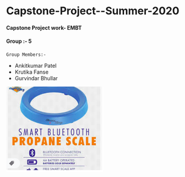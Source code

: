 # Capstone-Project--Summer-2020
#### Capstone Project work- EMBT
#### Group :- 5
    Group Members:- 
   - Ankitkumar Patel 
   - Krutika Fanse
   - Gurvindar Bhullar

[![image](https://github.com/ankitpatel9300/Capstone-Project--Summer-2020/blob/master/Screenshot%20from%202020-06-28%2017-10-08.png)](https://www.amazon.ca/Flame-King-Smart-Propane-Scale/dp/B07NRC2W4C)


